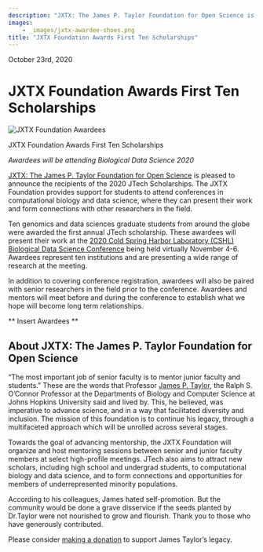 ```yaml
---
description: "JXTX: The James P. Taylor Foundation for Open Science is pleased to announce the recipients of the 2020 JTech Scholarships."
images:
    - _images/jxtx-awardee-shoes.png
title: "JXTX Foundation Awards First Ten Scholarships"
---
```


<Date>October 23rd, 2020</Date>

# JXTX Foundation Awards First Ten Scholarships

<Image alt="JXTX Foundation Awardees" image={props.images[0]}></Image>
<figcaption>JXTX Foundation Awards First Ten Scholarships</figcaption>

*Awardees will be attending Biological Data Science 2020*

[JXTX: The James P. Taylor Foundation for Open Science][1] is pleased to announce the recipients of the 2020 JTech Scholarships. The JXTX Foundation provides support for students to attend conferences in computational biology and data science, where they can present their work and form connections with other researchers in the field.

Ten genomics and data sciences graduate students from around the globe were awarded the first annual JTech scholarship. These awardees will present their work at the [2020 Cold Spring Harbor Laboratory (CSHL) Biological Data Science Conference][2] being held virtually November 4-6. Awardees represent ten institutions and are presenting a wide range of research at the meeting.

In addition to covering conference registration, awardees will also be paired with senior researchers in the field prior to the conference. Awardees and mentors will meet before and during the conference to establish what we hope will become long term relationships.

** Insert Awardees **

## About JXTX: The James P. Taylor Foundation for Open Science

“The most important job of senior faculty is to mentor junior faculty and students.” These are the words that Professor [James P. Taylor][3], the Ralph S. O’Connor Professor at the Departments of Biology and Computer Science at Johns Hopkins University said and lived by. This, he believed, was imperative to advance science, and in a way that facilitated diversity and inclusion. The mission of this foundation is to continue his legacy, through a multifaceted approach which will be unrolled across several stages.

Towards the goal of advancing mentorship, the JXTX Foundation will organize and host mentoring sessions between senior and junior faculty members at select high-profile meetings. JTech also aims to attract new scholars, including high school and undergrad students, to computational biology and data science, and to form connections and opportunities for members of underrepresented minority populations.

According to his colleagues, James hated self-promotion. But the community would be done a grave disservice if the seeds planted by Dr.Taylor were not nourished to grow and flourish. Thank you to those who have generously contributed.

Please consider [making a donation][4] to support James Taylor’s legacy.

[1]: /foundation/about-the-jxtx-foundation
[2]: https://meetings.cshl.edu/meetings.aspx?meet=DATA&year=20
[3]: https://galaxyproject.org/jxtx/
[4]: https://give.communityfunded.com/o/eberly/i/eberly-college-of-science/s/jtech#CommunityI39hubL9i
